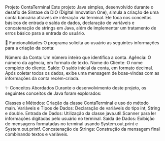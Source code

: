 Projeto ContaTerminal
Este projeto Java simples, desenvolvido durante o desafio de Sintaxe da DIO (Digital Innovation One), simula a criação de uma conta bancária através de interação via terminal. Ele foca nos conceitos básicos de entrada e saída de dados, declaração de variáveis e concatenação de strings em Java, além de implementar um tratamento de erros básico para a entrada do usuário.

🚀 Funcionalidades
O programa solicita ao usuário as seguintes informações para a criação da conta:

Número da Conta: Um número inteiro que identifica a conta.
Agência: O número da agência, em formato de texto.
Nome do Cliente: O nome completo do cliente.
Saldo: O saldo inicial da conta, em formato decimal.
Após coletar todos os dados, exibe uma mensagem de boas-vindas com as informações da conta recém-criada.

✨ Conceitos Abordados
Durante o desenvolvimento deste projeto, os seguintes conceitos de Java foram explorados:

Classes e Métodos: Criação da classe ContaTerminal e uso do método main.
Variáveis e Tipos de Dados: Declaração de variáveis do tipo int, String e double.
Entrada de Dados: Utilização da classe java.util.Scanner para ler informações digitadas pelo usuário no terminal.
Saída de Dados: Exibição de mensagens formatadas no terminal usando System.out.print e System.out.printf.
Concatenação de Strings: Construção da mensagem final combinando textos e variáveis.
